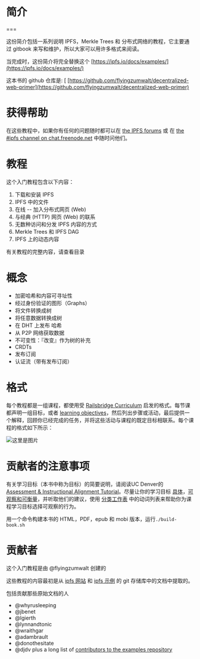 # 简介

===

这份简介包括一系列说明 IPFS，Merkle Trees 和 分布式网络的教程，它主要通过 gitbook 来写和维护，所以大家可以用许多格式来阅读。

当完成时，这份简介将完全替换这个 [https://ipfs.io/docs/examples/](https://ipfs.io/docs/examples/)

这本书的 github 仓库是: [ [https://github.com/flyingzumwalt/decentralized-web-primer](https://github.com/flyingzumwalt/decentralized-web-primer)

# 获得帮助

在这些教程中，如果你有任何的问题随时都可以在  [the IPFS forums](https://discuss.ipfs.io/) 或 在  [the #ipfs channel on chat.freenode.net](irc://chat.freenode.net/%23ipfs) 中随时问他们。

# 教程

这个入门教程包含以下内容：

1. 下载和安装 IPFS
2. IPFS 中的文件
3. 在线 -- 加入分布式网页 (Web)
4. 与经典 (HTTP) 网页 (Web) 的联系
5. 无数种访问和分发 IPFS  内容的方式
6. Merkle Trees 和 IPFS DAG
7. IPFS 上的动态内容

有关教程的完整内容，请查看目录

# 概念

- 加密哈希和内容可寻址性
- 经过身份验证的图形（Graphs）
- 将文件转换成树
- 将任意数据转换成树
- 在 DHT 上发布 哈希
- 从 P2P 网络获取数据
- 不可变性：『改变』作为树的补充
- CRDTs
- 发布订阅
- 认证流（带有发布订阅）

# 格式

每个教程都是一组课程，都使用受  [Railsbridge Curriculum](http://curriculum.railsbridge.org/intro-to-rails/)  启发的格式。每节课都声明一组目标，或者 [learning objectives](http://edglossary.org/learning-objectives/)，然后列出步骤或活动，最后提供一个解释，回顾你已经完成的任务，并将这些活动与课程的既定目标相联系。每个课程的格式如下所示：

![这里是图片]()

# 贡献者的注意事项

有关学习目标（本书中称为目标）的简要说明，请阅读UC Denver的 [Assessment & Instructional Alignment Tutorial](http://www.ucdenver.edu/faculty_staff/faculty/center-for-faculty-development/Documents/tutorials/Assessment/module3/index.htm)。尽量让你的学习目标 [具体](http://www.ucdenver.edu/faculty_staff/faculty/center-for-faculty-development/Documents/tutorials/Assessment/module3/good_objectives.htm)，[可观察和可衡量](http://www.ucdenver.edu/faculty_staff/faculty/center-for-faculty-development/Documents/tutorials/Assessment/module3/good_objectives.htm)，并听取他们的建议，使用 [分类工作表](http://www.ucdenver.edu/faculty_staff/faculty/center-for-faculty-development/Documents/tutorials/Assessment/documents/examples_verbs_cognitive_process_level.pdf) 中的动词列表来帮助你为课程学习目标选择可观察的行为。

用一个命令构建本书的 HTML，PDF，epub 和 mobi 版本，运行`./build-book.sh`

# 贡献者

这个入门教程是由 @flyingzumwalt 创建的

这些教程的内容最初是从 [ ipfs 网站](https://github.com/ipfs/website/tree/49b7cc4cd170138388012c70ff6087b14111c1f0/content/pages/docs) 和 [ipfs 示例](https://github.com/ipfs/examples) 的 git 存储库中的文档中提取的。

包括贡献那些原始文档的人

*   @whyrusleeping
*   @jbenet
*   @lgierth
*   @lynnandtonic
*   @wraithgar
*   @adambrault
*   @donothesitate
*   @djdv plus a long list of [contributors to the examples repository](https://github.com/ipfs/examples/network/members)

